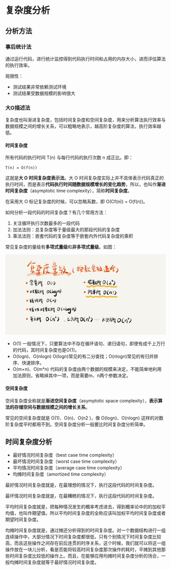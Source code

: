 # 复杂度分析

## 分析方法

### 事后统计法

通过运行代码，进行统计监控得到代码执行时间和占用的内存大小，进而评估算法的执行效率。

局限性：

- 测试结果非常依赖测试环境
- 测试结果受数据规模的影响很大



### 大O描述法

复杂度也叫渐进复杂度，包括时间复杂度和空间复杂度，用来分析算法执行效率与数据规模之间的增长关系，可以粗略地表示，越高阶复杂度的算法，执行效率越低。

#### 时间复杂度

所有代码的执行时间 T(n) 与每行代码的执行次数 n 成正比。即：

```
T(n) = O(f(n))
```

这就是**大 O 时间复杂度表示法**。大 O 时间复杂度实际上并不具体表示代码真正的执行时间，而是表示**代码执行时间随数据规模增长的变化趋势**，所以，也叫作**渐进时间复杂度**（asymptotic time complexity），简称**时间复杂度**。

在采用大 O 标记复杂度的时候，可以忽略系数，即 O(Cf(n)) = O(f(n))。

如何分析一段代码的时间复杂度？有几个常用方法：

1. 关注循环执行次数最多的一段代码
2. 加法法则：总复杂度等于量级最大的那段代码的复杂度
3. 乘法法则：嵌套代码的复杂度等于嵌套内外代码复杂度的乘积

常见复杂度的量级有**多项式量级**和**非多项式量级**。如图：

![img](../images/complexity-n.jpg)

- O(1)
  一般情况下，只要算法中不存在循环语句、递归语句，即使有成千上万行的代码，其时间复杂度也是Ο(1)。
- O(logn)、O(nlogn)
  O(logn)常见的有二分查找；O(nlogn)常见的有归并排序、快速排序。
- O(m+n)、O(m*n)
  代码的复杂度由两个数据的规模来决定，不能简单地利用加法原则，省略掉其中一项，而是需要m、n两个参数决定。

#### 空间复杂度

空间复杂度全称就是**渐进空间复杂度**（asymptotic space complexity），**表示算法的存储空间与数据规模之间的增长关系**。

常见的空间复杂度就是 O(1)、O(n)、O(n2 )，像 O(logn)、O(nlogn) 这样的对数阶复杂度平时都用不到。空间复杂度分析一般要比时间复杂度分析简单。



## 时间复杂度分析

- 最好情况时间复杂度（best case time complexity）
- 最坏情况时间复杂度（worst case time complexity）
- 平均情况时间复杂度（average case time complexity）
- 均摊时间复杂度（amortized time complexity）

最好情况时间复杂度就是，在最理想的情况下，执行这段代码的时间复杂度。

最坏情况时间复杂度就是，在最糟糕的情况下，执行这段代码的时间复杂度。

平均时间复杂度就是，把每种情况发生的概率考虑进去，得到概率论中的的加权平均值，也叫作期望值。所以平均时间复杂度的全称应该叫加权平均时间复杂度或者期望时间复杂度。

均摊时间复杂度就是，通过摊还分析得到的时间复杂度。对一个数据结构进行一组连续操作中，大部分情况下时间复杂度都很低，只有个别情况下时间复杂度比较高，而且这些操作之间存在前后连贯的时序关系，这个时候，我们就可以将这一组操作放在一块儿分析，看是否能将较高时间复杂度那次操作的耗时，平摊到其他那些时间复杂度比较低的操作上。而且，在能够应用均摊时间复杂度分析的场合，一般均摊时间复杂度就等于最好情况时间复杂度。

